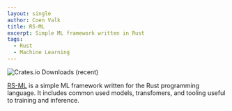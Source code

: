 ```yaml
---
layout: single
author: Coen Valk
title: RS-ML
excerpt: Simple ML framework written in Rust
tags:
  - Rust
  - Machine Learning
---
```


![Crates.io Downloads (recent)](https://img.shields.io/crates/dr/rs-ml)

[RS-ML](https://docs.rs/rs-ml/latest/rs_ml/) is a simple ML framework written
for the Rust programming language. It includes common used models,
transfomers, and tooling useful to training and inference.
